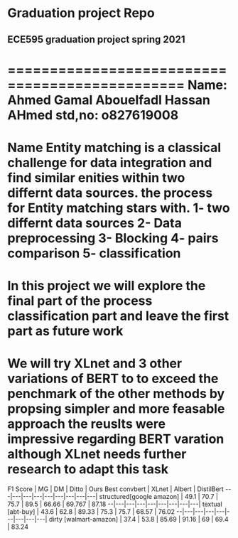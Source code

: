 # Graduation project Repo 
## ECE595 graduation project spring 2021 
===============================================
__Name:__ __Ahmed Gamal Abouelfadl Hassan AHmed__
__std,no:__ o827619008
===============================================
Name Entity matching is a classical challenge for data integration and find similar enities within two differnt data sources. 
the process for Entity matching stars with.
1- two differnt data sources 
2- Data preprocessing 
3- Blocking 
4- pairs comparison 
5- classification 
================================================
In this project we will explore the final part of the process classification part and leave the first part as future work 
=================================================
We will try XLnet and 3 other variations of BERT to to exceed the penchmark of the other methods by propsing simpler and more feasable approach 
the reuslts were impressive regarding BERT varation although XLnet needs further research to adapt this task 
===============================================
 F1 Score | MG | DM | Ditto | Ours Best convbert | XLnet | Albert | DistilBert
 ---|---|---|---|---|---|---|---|---|
structured[google amazon] | 49.1 | 70.7 | 75.7 | 89.5 | 66.66 | 69.767 | 87.18
--|---|---|---|---|---|---|---|---|
textual [abt-buy] | 43.6 | 62.8 | 89.33 | 75.3 | 75.7 | 68.57 | 76.02
--|---|---|---|---|---|---|---|---|
dirty [walmart-amazon] | 37.4 | 53.8 | 85.69 | 91.16 | 69 | 69.4 | 83.24

